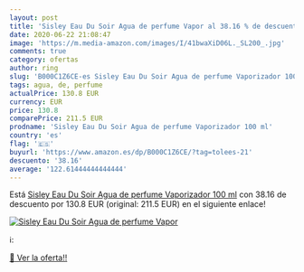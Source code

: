 ```yaml
---
layout: post
title: 'Sisley Eau Du Soir Agua de perfume Vapor al 38.16 % de descuento'
date: 2020-06-22 21:08:47
image: 'https://m.media-amazon.com/images/I/41bwaXiD06L._SL200_.jpg'
comments: true
category: ofertas
author: ring
slug: 'B000C1Z6CE-es Sisley Eau Du Soir Agua de perfume Vaporizador 100 ml'
tags: agua, de, perfume
actualPrice: 130.8 EUR
currency: EUR
price: 130.8
comparePrice: 211.5 EUR
prodname: 'Sisley Eau Du Soir Agua de perfume Vaporizador 100 ml'
country: 'es'
flag: '🇪🇸'
buyurl: 'https://www.amazon.es/dp/B000C1Z6CE/?tag=tolees-21'
descuento: '38.16'
average: '122.61444444444444'
---
```


Está [Sisley Eau Du Soir Agua de perfume Vaporizador 100 ml](https://www.amazon.es/dp/B000C1Z6CE/?tag=tolees-21) con 38.16 de descuento por 130.8 EUR (original: 211.5 EUR) en el siguiente enlace!

[![Sisley Eau Du Soir Agua de perfume Vapor](https://m.media-amazon.com/images/I/41bwaXiD06L._SL200_.jpg)](https://www.amazon.es/dp/B000C1Z6CE/?tag=tolees-21)

ℹ️:


[🛒 Ver la oferta!!](https://www.amazon.es/dp/B000C1Z6CE/?tag=tolees-21)
